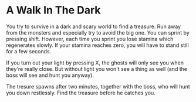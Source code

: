 A Walk In The Dark
==================

You try to survive in a dark and scary world to find a treasure. Run away from the monsters and especially try to avoid the big one. You can sprint by pressing shift. However, each time you sprint you lose stamina which regenerates slowly. If your stamina reaches zero, you will have to stand still for a few seconds.

If you turn out your light by pressing X, the ghosts will only see you when they're
really close. But without light you won't see a thing as well (and the boss will see
and hunt you anyway).

The tresure spawns after two minutes, together with the boss, who will hunt you down
restlessly. Find the treasure before he catches you.
